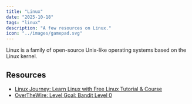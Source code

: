 ```yaml
---
title: "Linux"
date: "2025-10-18"
tags: "linux"
description: "A few resources on Linux."
icon: "../images/gamepad.svg"
---
```


Linux is a family of open-source Unix-like operating systems based on the Linux kernel.

## Resources

- [Linux Journey: Learn Linux with Free Linux Tutorial & Course](https://labex.io/linuxjourney)
- [OverTheWire: Level Goal: Bandit Level 0](https://overthewire.org/wargames/bandit/bandit0.html)
